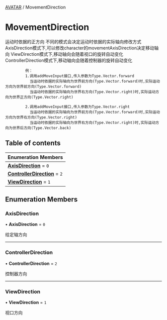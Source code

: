 [AVATAR](../groups/AVATAR.AVATAR.md) / MovementDirection

# MovementDirection <Badge type="tip" text="Enumeration" /> <Score text="MovementDirection" />

运动时依据的正方向
             不同的模式会决定运动时依据的实际轴向修改方式
             AxisDirection模式下,可以修改character的movementAxisDirection决定移动轴向
             ViewDirection模式下,移动轴向会随着视口的旋转自动变化
             ControllerDirection模式下,移动轴向会随着控制器的旋转自动变化

             例：
             1.调用addMoveInput接口,传入参数为Type.Vector.forward
               当运动时依据的实际轴向为世界前方向(Type.Vector.forward)时,实际运动方向为世界前方向(Type.Vector.forward)
               当运动时依据的实际轴向为世界右方向(Type.Vector.right)时,实际运动方向为世界正方向(Type.Vector.right)

             2.调用addMoveInput接口,传入参数为Type.Vector.right
               当运动时依据的实际轴向为世界前方向(Type.Vector.forward)时,实际运动方向为世界右方向(Type.Vector.right)
               当运动时依据的实际轴向为世界右方向(Type.Vector.right)时,实际运动方向为世界后方向(Type.Vector.back)

## Table of contents

| Enumeration Members |
| :-----|
| **[AxisDirection](Gameplay.MovementDirection.md#axisdirection)** = ``0`` <br> |
| **[ControllerDirection](Gameplay.MovementDirection.md#controllerdirection)** = ``2`` <br> |
| **[ViewDirection](Gameplay.MovementDirection.md#viewdirection)** = ``1`` <br> |

## Enumeration Members

### AxisDirection <Score text="AxisDirection" /> 

• **AxisDirection** = ``0``

给定轴方向

___

### ControllerDirection <Score text="ControllerDirection" /> 

• **ControllerDirection** = ``2``

控制器方向

___

### ViewDirection <Score text="ViewDirection" /> 

• **ViewDirection** = ``1``

视口方向
